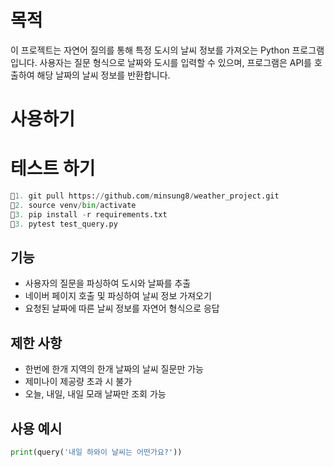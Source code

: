 # 목적

이 프로젝트는 자연어 질의를 통해 특정 도시의 날씨 정보를 가져오는 Python 프로그램입니다. 사용자는 질문 형식으로 날짜와 도시를 입력할 수 있으며, 프로그램은 API를 호출하여 해당 날짜의 날씨 정보를 반환합니다.

# 사용하기

# 테스트 하기
```python
1. git pull https://github.com/minsung8/weather_project.git
2. source venv/bin/activate
3. pip install -r requirements.txt
3. pytest test_query.py
```

## 기능

- 사용자의 질문을 파싱하여 도시와 날짜를 추출
- 네이버 페이지 호출 및 파싱하여 날씨 정보 가져오기
- 요청된 날짜에 따른 날씨 정보를 자연어 형식으로 응답

## 제한 사항

- 한번에 한개 지역의 한개 날짜의 날씨 질문만 가능
- 제미나이 제공량 초과 시 불가
- 오늘, 내일, 내일 모래 날짜만 조회 가능

## 사용 예시

```python
print(query('내일 하와이 날씨는 어떤가요?'))
```

